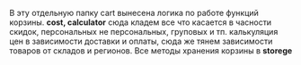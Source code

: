 В эту отдельную папку cart вынесена логика по работе функций корзины.
**cost, calculator** сюда кладем все что касается в часности скидок,
персональных не персональных, груповых и тп.
калькуляция цен в зависимости доставки и оплаты, сюда же тянем 
зависимости товаров от складов и регионов. 
Все методы хранения корзины в **storege** 